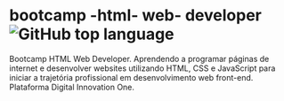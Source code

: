 # bootcamp -html- web- developer ![GitHub top language](https://img.shields.io/github/languages/top/alanadias/bootcamp-html-web-desenvolvedor?style=social)
 Bootcamp HTML Web Developer.  Aprendendo a programar páginas de internet e desenvolver websites utilizando HTML, CSS e JavaScript para iniciar a trajetória profissional em desenvolvimento web front-end.  Plataforma Digital Innovation One.
